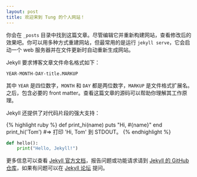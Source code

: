 ```yaml
---
layout: post
title: 欢迎来到 Tung 的个人网站！
---
```

你会在 `_posts` 目录中找到这篇文章。尽管编辑它并重新构建网站，查看修改后的效果吧。你可以用多种方式重建网站，但最常用的是运行 `jekyll serve`，它会启动一个 web 服务器并在文件更新时自动重新生成网站。

Jekyll 要求博客文章文件命名格式如下：

`YEAR-MONTH-DAY-title.MARKUP`

其中 `YEAR` 是四位数字，`MONTH` 和 `DAY` 都是两位数字，`MARKUP` 是文件格式扩展名。之后，包含必要的 front matter。查看这篇文章的源码可以帮助你理解其工作原理。

Jekyll 还提供了对代码片段的强大支持：

{% highlight ruby %}
def print_hi(name)
  puts "Hi, #{name}"
end
print_hi('Tom')
#=> 打印 'Hi, Tom' 到 STDOUT。
{% endhighlight %}

```python
def hello():
    print("Hello, Jekyll!")
```

更多信息可以查看 [Jekyll 官方文档][jekyll-docs]，报告问题或功能请求请到 [Jekyll 的 GitHub 仓库][jekyll-gh]，如果有问题可以在 [Jekyll 论坛][jekyll-talk] 提问。

[jekyll-docs]: https://jekyllrb.com/docs/home
[jekyll-gh]:   https://github.com/jekyll/jekyll
[jekyll-talk]: https://talk.jekyllrb.com/

